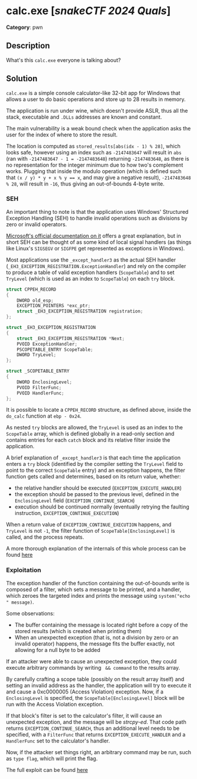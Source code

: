 # calc.exe [_snakeCTF 2024 Quals_]

**Category**: pwn

## Description

What's this `calc.exe` everyone is talking about?

## Solution

`calc.exe` is a simple console calculator-like 32-bit app for Windows that allows a user to do basic operations and store up to 28 results in memory.

The application is run under wine, which doesn't provide ASLR, thus all the stack, executable and `.DLLs` addresses are known and constant.

The main vulnerability is a weak bound check when the application asks the user for the index of where to store the result.

The location is computed as `stored_results[abs(idx - 1) % 28]`, which looks safe, however using an index such as `-2147483647` will result in `abs` (ran with `-2147483647 - 1 = -2147483648`) returning `-2147483648`, as there is no representation for the integer minimum due to how two's complement works. Plugging that inside the modulo operation (which is defined such that `(x / y) * y + x % y == x`, and may give a negative result), `-2147483648 % 28`, will result in `-16`, thus giving an out-of-bounds 4-byte write.

### SEH

An important thing to note is that the application uses Windows' Structured Exception Handling (SEH) to handle invalid operations such as divisions by zero or invalid operators.

[Microsoft's official documentation on it](https://learn.microsoft.com/en-us/cpp/cpp/structured-exception-handling-c-cpp?view=msvc-170) offers a great explanation, but in short SEH can be thought of as some kind of local signal handlers (as things like Linux's `SIGSEGV` or `SIGFPE` get represented as exceptions in Windows).

Most applications use the `_except_handler3` as the actual SEH handler (`_EH3_EXCEPTION_REGISTRATION.ExceptionHandler`) and rely on the compiler to produce a table of valid exception handlers (`ScopeTable`) and to set `TryLevel` (which is used as an index to `ScopeTable`) on each `try` block.

```c
struct CPPEH_RECORD
{
    DWORD old_esp;
    EXCEPTION_POINTERS *exc_ptr;
    struct _EH3_EXCEPTION_REGISTRATION registration;
};

struct _EH3_EXCEPTION_REGISTRATION
{
    struct _EH3_EXCEPTION_REGISTRATION *Next;
    PVOID ExceptionHandler;
    PSCOPETABLE_ENTRY ScopeTable;
    DWORD TryLevel;
};

struct _SCOPETABLE_ENTRY
{
    DWORD EnclosingLevel;
    PVOID FilterFunc;
    PVOID HandlerFunc;
};
```

It is possible to locate a `CPPEH_RECORD` structure, as defined above, inside the `do_calc` function at `ebp - 0x24`.

As nested `try` blocks are allowed, the `TryLevel` is used as an index to the `ScopeTable` array, which is defined globally in a read-only section and contains entries for each `catch` block and its relative filter inside the application.

A brief explanation of `_except_handler3` is that each time the application enters a `try` block (identified by the compiler setting the `TryLevel` field to point to the correct `ScopeTable` entry) and an exception happens, the filter function gets called and determines, based on its return value, whether:

- the relative handler should be executed (`EXCEPTION_EXECUTE_HANDLER`)
- the exception should be passed to the previous level, defined in the `EnclosingLevel` field (`EXCEPTION_CONTINUE_SEARCH`)
- execution should be continued normally (eventually retrying the faulting instruction, `EXCEPTION_CONTINUE_EXECUTION`)

When a return value of `EXCEPTION_CONTINUE_EXECUTION` happens, and `TryLevel` is not `-1`, the filter function of `ScopeTable[EnclosingLevel]` is called, and the process repeats.

A more thorough explanation of the internals of this whole process can be found [here](https://www-user.tu-chemnitz.de/~heha/hsn/chm/Win32SEH.chm/)

### Exploitation

The exception handler of the function containing the out-of-bounds write is composed of a filter, which sets a message to be printed, and a handler, which zeroes the targeted index and prints the message using `system("echo " message)`.

Some observations:

- The buffer containing the message is located right before a copy of the stored results (which is created when printing them)
- When an unexpected exception (that is, not a division by zero or an invalid operator) happens, the message fits the buffer exactly, not allowing for a null byte to be added

If an attacker were able to cause an unexpected exception, they could execute arbitrary commands by writing ` && command` to the results array.

By carefully crafting a scope table (possibly on the result array itself) and setting an invalid address as the handler, the application will try to execute it and cause a 0xc0000005 (Access Violation) exception. Now, if a `EnclosingLevel` is specified, the `ScopeTable[EnclosingLevel]` block will be run with the Access Violation exception.

If that block's filter is set to the calculator's filter, it will cause an unexpected exception, and the message will be _strcpy-ed_. That code path returns `EXCEPTION_CONTINUE_SEARCH`, thus an additional level needs to be specified, with a `FilterFunc` that returns `EXCEPTION_EXECUTE_HANDLER` and a `HandlerFunc` set to the calculator's handler.

Now, if the attacker set things right, an arbitrary command may be run, such as `type flag`, which will print the flag.

The full exploit can be found [here](attachments/solve.py)
